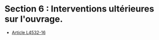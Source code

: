 # Section 6 : Interventions ultérieures sur l'ouvrage.

* [Article L4532-16](./LEGIARTI000006903280.md)
